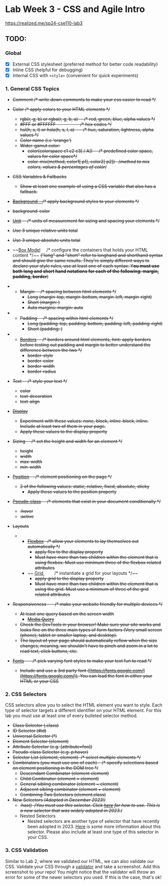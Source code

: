 # Lab Week 3 - CSS and Agile Intro
https://realized.me/sp24-cse110-lab3

## TODO:

### Global
- [x] External CSS stylesheet (preferred method for better code readability)
- [x] Inline CSS (helpful for debugging)
- [x] Internal CSS with `<style>` (convenient for quick experiments)

### 1. General CSS Topics
-   ~~Comment /* write down comments to make your css easier to read */~~
-   ~~Color /* apply colors to your HTML elements */~~
    -   ~~rgb(r, g, b) or rgba(r, g, b, a)     /* red, green, blue, alpha values */~~
    -   ~~#FFF or #FFFFFF                    /* hex codes */~~
    -   ~~hsl(h, s, l) or hsla(h, s, l, a)       /* hue, saturation, lightness, alpha values */~~
    -   ~~Color name (i.e 'orange')~~
    -   ~~Wider-gamut color:~~
        -  ~~color(colorspace c1 c2 c3[ / A])     /* predefined color space, values for color space*/~~
        -   ~~color-mix(method, color1[ p1], color2[ p2])   /*method to mix colors, values & percentages of color*/~~
-   ~~CSS Variables & Fallbacks~~
    -   ~~Show at least one example of using a CSS variable that also has a fallback.~~

-   ~~[Background    ](https://developer.mozilla.org/en-US/docs/Learn/CSS/Building_blocks/Backgrounds_and_borders#styling_backgrounds_in_css)/* apply background styles to your elements */~~

-   ~~background-color~~

-   ~~[Unit](https://developer.mozilla.org/en-US/docs/Learn/CSS/Building_blocks/Values_and_units)     /* units of measurement for sizing and spacing your elements */~~

-   ~~Use 3 unique relative units total~~

-   ~~Use 3 unique absolute units total~~

-   ~~[Box Model](https://developer.mozilla.org/en-US/docs/Learn/CSS/Building_blocks/The_box_model)     /* configure the containers that holds your HTML content */\~~
    ~~("long" and "short" refer to longhand and shorthand syntax and should give the same results. They're simply different ways to declare your style rules, use at least one of each syntax. Y**ou must use both long and short hand notations for each of the following: margin, padding, border**)~~
-   -   ~~Margin     /* spacing between html elements */~~
        -   ~~Long (margin-top, margin-bottom, margin-left, margin-right)~~
        -   ~~Short (margin: <top> <right> <bottom> <left>)~~
        -   ~~Auto margins: margin: auto~~
-   -   ~~Padding     /* spacing within html elements */~~
        -   ~~Long (padding-top, padding-bottom, padding-left, padding-right)~~
        -   ~~Short (padding: <top> <right> <bottom> <left>)~~
-   -   ~~[Borders](https://developer.mozilla.org/en-US/docs/Learn/CSS/Building_blocks/Backgrounds_and_borders#borders)     /* borders around html elements, hint: apply borders before testing out padding and margin to better understand the difference between the two */~~
        -   ~~border-style~~
        -   ~~border-color~~
        -   ~~border-width~~
        -   ~~border-radius~~
-   ~~Text     /* style your text */~~
    -   ~~color~~
    -   ~~text-decoration~~
    -   ~~text-align~~

-   ~~[Display](https://developer.mozilla.org/en-US/docs/Web/CSS/display)~~
    -   ~~Experiment with these values: none, block, inline-block, inline. Include at least two of them in your page.~~
    -   ~~Apply these values to the display property~~
-   ~~Sizing     /* set the height and width for an element */~~
    -   ~~height~~
    -   ~~width~~
    -   ~~max-width~~
    -   ~~min-width~~  
-   ~~[Position](https://developer.mozilla.org/en-US/docs/Web/CSS/position)     /* element positioning on the page */~~
    -   ~~2 of the following values: static, relative, fixed, absolute, sticky~~
        -   ~~Apply these values to the position property~~
-   ~~[Pseudo-class](https://developer.mozilla.org/en-US/docs/Web/CSS/Pseudo-classes)     /* elements that exist in your document conditionally */~~
    -   ~~:hover~~
    -   ~~:active~~
-   ~~Layouts~~
    -   -   ~~[Flexbox](https://css-tricks.com/snippets/css/a-guide-to-flexbox/)   /* allow your elements to lay themselves out automatically */~~
            -   ~~apply flex to the display property~~
            -   ~~Must have more than two children within the element that is using flexbox. Must use minimum three of the flexbox related attributes~~
        -  ~~ [Grid ](https://css-tricks.com/snippets/css/complete-guide-grid/)        /* instantiate a grid for your layouts */~~
            -   ~~apply grid to the display property~~
            -   ~~Must have more than two children within the element that is using the grid. Must use a minimum of three of the grid related attributes~~
-   ~~Responsiveness       /* make your website friendly for multiple devices */~~
    -   ~~At least one query based on the screen width~~
        -   ~~[Media Query](https://developer.mozilla.org/en-US/docs/Web/CSS/Media_Queries/Using_media_queries)~~
    -   ~~Check the DevTools in your browser! Make sure your site works and looks fine on the three main types of form factors (Very small screen (phone), tablet or smaller laptop, and desktop).~~
    -   ~~The layout of your page should automatically reflow when the size changes, meaning, we shouldn't have to pinch and zoom in a lot to read text, click buttons, etc.~~
-   ~~[Fonts](https://developer.mozilla.org/en-US/docs/Learn/CSS/Styling_text/Web_fonts)       /* pick varying font styles to make your text fun to read */~~
    -   ~~Include and use a 3rd party font ([https://fonts.google.com/](https://fonts.google.com/)). You can load the font in either your HTML or your CSS~~

### 2. CSS Selectors
CSS selectors allow you to select the HTML element you want to style. Each type of selector targets a different identifier on your HTML element. For this lab you must use at least one of every bulleted selector method.

-   ~~Class Selector (.class)~~
-   ~~ID Selector (#id)~~
-   ~~Universal Selector (*)~~
-   ~~Element Selector (element)~~
-   ~~Attribute Selector (e.g. [attribute=foo])~~
-   ~~Pseudo-class Selector (e.g. p:hover)~~
-   ~~Selector List (element, element)  /* select multiple elements */~~
-   ~~Combinators (you must use one of each)    /* specify selections based on element positioning in the DOM tree */~~
    -   ~~Descendant Combinator (element element)~~
    -   ~~Child Combinator (element > element)~~
    -   ~~General sibling combinator (element ~ element)~~
    -   ~~Adjacent sibling combinator (element + element)~~
    -   ~~Combining Two Selectors (element.class)~~
-   ~~New Selectors /*Adopted in December 2023!*/~~
    -   ~~:has()  /*You must use this selector. Click [here](https://developer.mozilla.org/en-US/docs/Web/CSS/:has "Link") for how to use. This is a new selector that was widely adopted in 2023.*/~~
    -   Nested Selectors
        -   Nested selectors are another type of selector that have recently been adopted in 2023. [Here](https://developer.mozilla.org/en-US/docs/Web/CSS/Nesting_selector "Link") is some more information about this selector. Please also include at least one type of this selector in your CSS.

### 3. CSS Validation
Similar to Lab 2, where we validated our HTML, we can also validate our CSS. Validate your CSS through a [validator](https://jigsaw.w3.org/css-validator/ "Link") and take a screenshot. Add this screenshot to your repo! You might notice that the validator will throw an error for some of the newer selectors you used. If this is the case, that's ok!